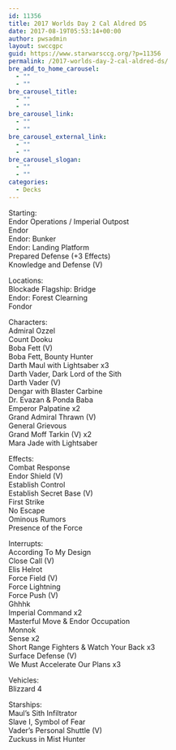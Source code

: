 ```yaml
---
id: 11356
title: 2017 Worlds Day 2 Cal Aldred DS
date: 2017-08-19T05:53:14+00:00
author: pwsadmin
layout: swccgpc
guid: https://www.starwarsccg.org/?p=11356
permalink: /2017-worlds-day-2-cal-aldred-ds/
bre_add_to_home_carousel:
  - ""
  - ""
bre_carousel_title:
  - ""
  - ""
bre_carousel_link:
  - ""
  - ""
bre_carousel_external_link:
  - ""
  - ""
bre_carousel_slogan:
  - ""
  - ""
categories:
  - Decks
---
```

Starting:  
Endor Operations / Imperial Outpost  
Endor  
Endor: Bunker  
Endor: Landing Platform  
Prepared Defense (+3 Effects)  
Knowledge and Defense (V)

Locations:  
Blockade Flagship: Bridge  
Endor: Forest Clearning  
Fondor

Characters:  
Admiral Ozzel  
Count Dooku  
Boba Fett (V)  
Boba Fett, Bounty Hunter  
Darth Maul with Lightsaber x3  
Darth Vader, Dark Lord of the Sith  
Darth Vader (V)  
Dengar with Blaster Carbine  
Dr. Evazan & Ponda Baba  
Emperor Palpatine x2  
Grand Admiral Thrawn (V)  
General Grievous  
Grand Moff Tarkin (V) x2  
Mara Jade with Lightsaber

Effects:  
Combat Response  
Endor Shield (V)  
Establish Control  
Establish Secret Base (V)  
First Strike  
No Escape  
Ominous Rumors  
Presence of the Force

Interrupts:  
According To My Design  
Close Call (V)  
Elis Helrot  
Force Field (V)  
Force Lightning  
Force Push (V)  
Ghhhk  
Imperial Command x2  
Masterful Move & Endor Occupation  
Monnok  
Sense x2  
Short Range Fighters & Watch Your Back x3  
Surface Defense (V)  
We Must Accelerate Our Plans x3

Vehicles:  
Blizzard 4

Starships:  
Maul&#8217;s Sith Infiltrator  
Slave I, Symbol of Fear  
Vader&#8217;s Personal Shuttle (V)  
Zuckuss in Mist Hunter